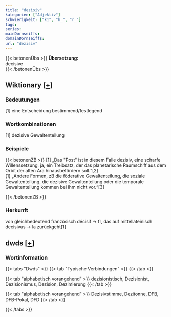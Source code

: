```yaml
---
title: "dezisiv"
kategorien: ["Adjektiv"]
schwierigkeit: ["k1", "h_", "r_"]
tags:
series:
mainDornseiffs:
domainDornseiffs:
url: "dezisiv"
---
```


{{< betonenÜbs >}}
**Übersetzung:**  
decisive  
{{< /betonenÜbs >}}

## Wiktionary [[+](https://de.wiktionary.org/wiki/dezisiv)]

### Bedeutungen
[1] eine Entscheidung bestimmend/festlegend  

### Wortkombinationen
[1] dezisive Gewaltenteilung  

### Beispiele
{{< betonenZB >}}
[1] „Das "Post" ist in diesem Falle dezisiv, eine scharfe Willenssetzung, ja, ein Treibsatz, der das planetarische Raumschiff aus dem Orbit der alten Ära hinausbefördern soll.“[2]  
[1] „Andere Formen, zB die föderative Gewaltenteilung, die soziale Gewaltenteilung, die dezisive Gewaltenteilung oder die temporale Gewaltenteilung kommen bei ihm nicht vor.“[3]  

{{< /betonenZB >}}
### Herkunft
von gleichbedeutend französisch décisif → fr, das auf mittellateinisch decisivus → la zurückgeht[1]  



## dwds [[+](https://www.dwds.de/wb/dezisiv)]

### Wortinformation
{{< tabs "Dwds" >}}
{{< tab "Typische Verbindungen" >}}
{{< /tab >}}

{{< tab "alphabetisch vorangehend" >}}
dezisionistisch, Dezisionist, Dezisionismus, Dezision, Dezimierung
{{< /tab >}}

{{< tab "alphabetisch vorangehend" >}}
Dezisivstimme, Dezitonne, DFB, DFB-Pokal, DFD
{{< /tab >}}

{{< /tabs >}}


